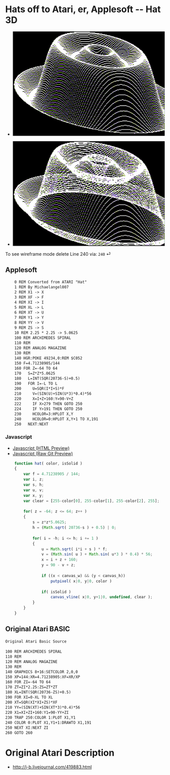 # Hats off to Atari, er, Applesoft -- Hat 3D

* ![Hat 3D Solid](hat3d.png)

* ![Hat 3D Wireframe](wireframe.png)

To see wireframe mode delete Line 240 via: `240` &#x23ce;

## Applesoft

```Basic
    0 REM Converted from ATARI "Hat"
    1 REM By Michaelangel007
    2 REM X1 -> X
    3 REM XF -> F
    4 REM XI -> I
    5 REM XL -> L
    6 REM XT -> U
    7 REM Y1 -> Y
    8 REM YY -> V
    9 REM ZS -> S
    10 REM 2.25 * 2.25 -> 5.0625
    100 REM ARCHIMEDES SPIRAL
    110 REM
    120 REM ANALOG MAGAZINE
    130 REM
    140 HGR:POKE 49234,0:REM $C052
    150 F=4.71238905/144
    160 FOR Z=-64 TO 64
    170   S=Z*Z*5.0625
    180   L=INT(SQR(20736-S)+0.5)
    190   FOR I=-L TO L
    200     U=SQR(I*I+S)*F
    210     V=(SIN(U)+SIN(U*3)*0.4)*56
    220     X=I+Z+160:Y=90-V+Z
    222     IF X>279 THEN GOTO 250
    224     IF Y>191 THEN GOTO 250
    230     HCOLOR=3:HPLOT X,Y
    240     HCOLOR=0:HPLOT X,Y+1 TO X,191
    250   NEXT:NEXT
```

### Javascript

* [Javascript (HTML Preview)](http://htmlpreview.github.io/?https://raw.githubusercontent.com/Michaelangel007/apple2_hat3d/master/js/hat3d.html)
* [Javascript (Raw Git Preview)](https://cdn.rawgit.com/Michaelangel007/apple2_hat3d/master/js/hat3d.html)

```Javascript
    function hat( color, isSolid )
    {
        var f = 4.71238905 / 144;
        var i, z;
        var s, h;
        var u, v;
        var x, y;
        var clear = [255-color[0], 255-color[1], 255-color[2], 255];

        for( z = -64; z <= 64; z++ )
        {
            s = z*z*5.0625;
            h = (Math.sqrt( 20736-s ) + 0.5) | 0;

            for( i = -h; i <= h; i += 1 )
            {
                u = Math.sqrt( i*i + s ) * f;
                v = (Math.sin( u ) + Math.sin( u*3 ) * 0.4) * 56;
                x = i + z + 160;
                y = 90 - v + z;

                if ((x < canvas_w) && (y < canvas_h))
                    putpixel( x|0, y|0, color )

                if( isSolid )
                    canvas_vline( x|0, y+1|0, undefined, clear );
            }
        }
    }
```

## Original Atari BASIC

```
Original Atari Basic Source

100 REM ARCHIMEDES SPIRAL
110 REM 
120 REM ANALOG MAGAZINE
130 REM 
140 GRAPHICS 8+16:SETCOLOR 2,0,0
150 XP=144:XR=4.71238905:XF=XR/XP
160 FOR ZI=-64 TO 64
170 ZT=ZI*2.25:ZS=ZT*ZT
180 XL=INT(SQR(20736-ZS)+0.5)
190 FOR XI=0-XL TO XL
200 XT=SQR(XI*XI+ZS)*XF
210 YY=(SIN(XT)+SIN(XT*3)*0.4)*56
220 X1=XI+ZI+160:Y1=90-YY+ZI
230 TRAP 250:COLOR 1:PLOT X1,Y1
240 COLOR 0:PLOT X1,Y1+1:DRAWTO X1,191
250 NEXT XI:NEXT ZI
260 GOTO 260
```

# Original Atari Description

* http://j-b.livejournal.com/419883.html

